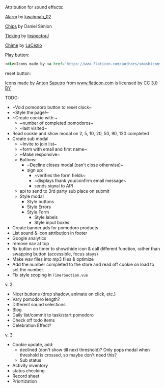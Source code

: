 Attribution for sound effects:

[Alarm](https://freesound.org/people/kwahmah_02/sounds/250629/) by [kwahmah_02](https://freesound.org/people/kwahmah_02/)

[Chips](http://soundbible.com/2204-Poker-Chips.html) by Daniel Simion

[Ticking](https://freesound.org/people/InspectorJ/sounds/343130/) by [InspectorJ](https://freesound.org/people/InspectorJ/)

[Chime](https://freesound.org/people/LaCezio/sounds/320492/) by [LaCezio](https://freesound.org/people/LaCezio/)

Play button:
```html
<div>Icons made by <a href="https://www.flaticon.com/authors/smashicons" title="Smashicons">Smashicons</a> from <a href="https://www.flaticon.com/" title="Flaticon">www.flaticon.com</a> is licensed by <a href="http://creativecommons.org/licenses/by/3.0/" title="Creative Commons BY 3.0" target="_blank">CC 3.0 BY</a></div>
```

reset button:
<div>Icons made by <a href="https://www.flaticon.com/authors/anton-saputro" title="Anton Saputro">Anton Saputro</a> from <a href="https://www.flaticon.com/" title="Flaticon">www.flaticon.com</a> is licensed by <a href="http://creativecommons.org/licenses/by/3.0/" title="Creative Commons BY 3.0" target="_blank">CC 3.0 BY</a></div>

TODO:
- ~Void pomodoro button to reset clock~
- ~Style the page!~
- ~Create cookie with:~
  - ~number of completed pomodoros~
  - ~last visited~
- Read cookie and show modal on 2, 5, 10, 20, 50, 90, 120 completed
- Create sub modal
  - ~Invite to join list~
  - ~form with email and first name~
  - ~Make responsive~
  - Buttons: 
    - ~Decline closes modal (can't close otherwise)~ 
    - sign up:
      - ~verifies the form fields~
      - ~displays thank you/confirm email message~
      - sends signal to API
  - api to send to 3rd party sub place on submit
  - Style modal
    - Style buttons
    - Style Errors
    - Style Form
      - Style labels
      - Style input boxes
- Create banner ads for pomodoro products
- List sound & icon attribution in footer
- Google analytics
- remove nav at top
- fix button on timer to show/hide icon & call different function, rather than swapping button (accessible, focus stays)
- Make wav files into mp3 files & optimize
- Add the number completed to the store and read off cookie on load to set the number.
- Fix style scoping in `TimerSection.vue`

v. 2:
- Nicer buttons (drop shadow, animate on click, etc.)
- Vary pomodoro length?
- Different sound selections
- Blog
- Daily list/commit to task/start pomodoro
- Check off todo items
- Celebration Effect?

v. 3 
- Cookie update, add:
  - declined (don't show till next threshold)? Only pops modal when threshold is crossed, so maybe don't need this?
  - Sub status
- Activity inventory
- status checking
- Record sheet
- Priortization 
